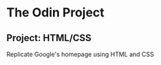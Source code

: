 The Odin Project
================
Project: HTML/CSS
----------------------
Replicate Google's homepage using HTML and CSS